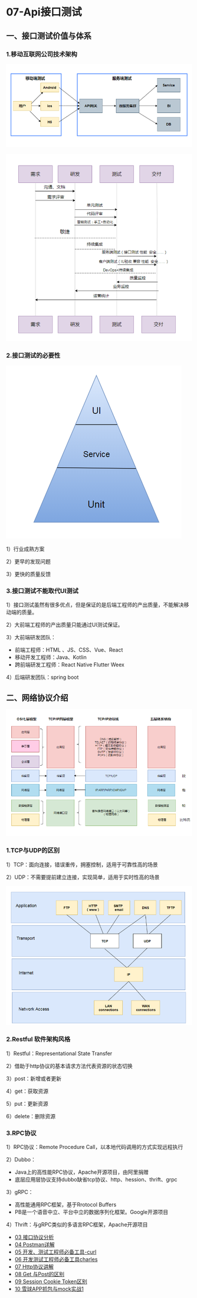 # 07-Api接口测试
## 一、接口测试价值与体系
### 1.移动互联网公司技术架构

![接口1](https://github.com/tete1987/picture_resource/blob/master/%E6%8E%A5%E5%8F%A31.png)


![接口2](https://github.com/tete1987/picture_resource/blob/master/%E6%8E%A5%E5%8F%A32.png)


### 2.接口测试的必要性
![接口3](https://github.com/tete1987/picture_resource/blob/master/%E6%8E%A5%E5%8F%A33.png)

1）行业成熟方案

2）更早的发现问题

3）更快的质量反馈   

### 3.接口测试不能取代UI测试
1）接口测试虽然有很多优点，但是保证的是后端工程师的产出质量，不能解决移动端的质量。

2）大前端工程师的产出质量只能通过UI测试保证。


3）大前端研发团队：
- 前端工程师：HTML 、JS、CSS、Vue、React
- 移动开发工程师：Java、Kotlin
- 跨前端研发工程师：React  Native  Flutter Weex

4）后端研发团队：spring boot


## 二、网络协议介绍

![网络协议1](https://github.com/tete1987/picture_resource/blob/master/%E7%BD%91%E7%BB%9C%E5%8D%8F%E8%AE%AE1.png)


### 1.TCP与UDP的区别
1）TCP：面向连接，错误重传，拥塞控制，适用于可靠性高的场景

2）UDP：不需要提前建立连接，实现简单，适用于实时性高的场景

![网络协议2](https://github.com/tete1987/picture_resource/blob/master/%E7%BD%91%E7%BB%9C%E5%8D%8F%E8%AE%AE2.png)

### 2.Restful 软件架构风格
1）Restful：Representational State Transfer

2）借助于http协议的基本请求方法代表资源的状态切换

3）post：新增或者更新

4）get：获取资源

5）put：更新资源

6）delete：删除资源

### 3.RPC协议
1）RPC协议：Remote Procedure Call，以本地代码调用的方式实现远程执行

2）Dubbo：
- Java上的高性能RPC协议，Apache开源项目，由阿里捐赠
- 底层应用层协议支持dubbo缺省tcp协议、http、hession、thrift、grpc

3）gRPC：
- 高性能通用RPC框架，基于Rrotocol Buffers
- PB是一个语音中立、平台中立的数据序列化框架。Google开源项目

4）Thrift：与gRPC类似的多语言RPC框架，Apache开源项目


- [03 接口协议分析](https://github.com/tete1987/07-API/blob/master/03%20%E6%8E%A5%E5%8F%A3%E5%8D%8F%E8%AE%AE%E5%88%86%E6%9E%90.md)
- [04 Postman详解](https://github.com/tete1987/07-API/blob/master/04%20Postman%E8%AF%A6%E8%A7%A3.md)
- [05 开发、测试工程师必备工具-curl](https://github.com/tete1987/07-API/blob/master/05%20%E5%BC%80%E5%8F%91%E3%80%81%E6%B5%8B%E8%AF%95%E5%B7%A5%E7%A8%8B%E5%B8%88%E5%BF%85%E5%A4%87%E5%B7%A5%E5%85%B7-curl.md)
- [06 开发测试工程师必备工具charles](https://github.com/tete1987/07-API/blob/master/06%20%E5%BC%80%E5%8F%91%E6%B5%8B%E8%AF%95%E5%B7%A5%E7%A8%8B%E5%B8%88%E5%BF%85%E5%A4%87%E5%B7%A5%E5%85%B7charles.md)
- [07 Http协议讲解](https://github.com/tete1987/07-API/blob/master/07%20Http%E5%8D%8F%E8%AE%AE%E8%AE%B2%E8%A7%A3.md)
- [08 Get 与Post的区别](https://github.com/tete1987/07-API/blob/master/08%20Get%20%E4%B8%8EPost%E7%9A%84%E5%8C%BA%E5%88%AB.md)
- [09 Session Cookie Token区别](https://github.com/tete1987/07-API/blob/master/09%20Session%20Cookie%20Token%E5%8C%BA%E5%88%AB.md)
- [10 雪球APP抓包与mock实战1](https://github.com/tete1987/07-API/blob/master/10%20%E9%9B%AA%E7%90%83APP%E6%8A%93%E5%8C%85%E4%B8%8Emock%E5%AE%9E%E6%88%981.md)
